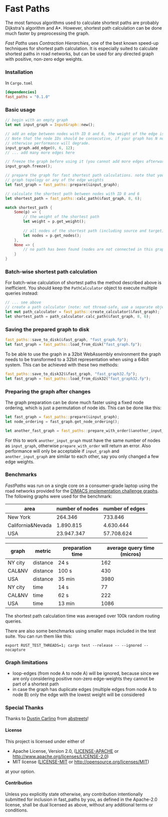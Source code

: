 # Fast Paths

The most famous algorithms used to calculate shortest paths are probably Dijkstra's algorithm and A*. However, shortest path calculation can be done much faster by preprocessing the graph.

*Fast Paths* uses *Contraction Hierarchies*, one of the best known speed-up techniques for shortest path calculation. It is especially suited to calculate shortest paths in road networks, but can be used for any directed graph with positive, non-zero edge weights.

### Installation

In `Cargo.toml`

```toml
[dependencies]
fast_paths = "0.1.0"

```
### Basic usage

```rust
// begin with an empty graph
let mut input_graph = InputGraph::new();

// add an edge between nodes with ID 0 and 6, the weight of the edge is 12.
// Note that the node IDs should be consecutive, if your graph has N nodes use 0...N-1 as node IDs,
// otherwise performance will degrade.
input_graph.add_edge(0, 6, 12);
// ... add many more edges here

// freeze the graph before using it (you cannot add more edges afterwards, unless you call thaw() first)
input_graph.freeze();

// prepare the graph for fast shortest path calculations. note that you have to do this again if you want to change the
// graph topology or any of the edge weights
let fast_graph = fast_paths::prepare(&input_graph);

// calculate the shortest path between nodes with ID 8 and 6 
let shortest_path = fast_paths::calc_path(&fast_graph, 8, 6);

match shortest_path {
    Some(p) => {
        // the weight of the shortest path
        let weight = p.get_weight();
        
        // all nodes of the shortest path (including source and target)
        let nodes = p.get_nodes();
    },
    None => {
        // no path has been found (nodes are not connected in this graph)
    }
}


```

### Batch-wise shortest path calculation

For batch-wise calculation of shortest paths the method described above is inefficient. You should keep the `PathCalculator` object to execute multiple queries instead:

```rust
// ... see above
// create a path calculator (note: not thread-safe, use a separate object per thread)
let mut path_calculator = fast_paths::create_calculator(&fast_graph);
let shortest_path = path_calculator.calc_path(&fast_graph, 8, 6);
```

### Saving the prepared graph to disk 

```rust
fast_paths::save_to_disk(&fast_graph, "fast_graph.fp");
let fast_graph = fast_paths::load_from_disk("fast_graph.fp");
```

To be able to use the graph in a 32bit WebAssembly environment the graph needs to be transformed to a 32bit representation when using a 64bit system. This can be achieved
with these two methods:
```rust
fast_paths::save_to_disk32(&fast_graph, "fast_graph32.fp");
let fast_graph = fast_paths::load_from_disk32("fast_graph32.fp");
```

### Preparing the graph after changes

The graph preparation can be done much faster using a fixed node ordering, which is just a permutation of node ids. This can be done like this:

```rust
let fast_graph = fast_paths::prepare(&input_graph);
let node_ordering = fast_graph.get_node_ordering();

let another_fast_graph = fast_paths::prepare_with_order(&another_input_graph, &node_ordering);
```

For this to work `another_input_graph` must have the same number of nodes as `input_graph`, otherwise `prepare_with_order` will return an error. Also performance will only be acceptable if `input_graph` and `another_input_graph` are similar to each other, say you only changed a few edge weights. 
 
### Benchmarks

*FastPaths* was run on a single core on a consumer-grade laptop using the road networks provided for the [DIMACS implementation challenge graphs](http://users.diag.uniroma1.it/challenge9/download.shtml). The following graphs were used for the benchmark:

|area|number of nodes|number of edges|
|-|-|-|
|New York|264.346|733.846|
|California&Nevada|1.890.815|4.630.444|
|USA|23.947.347|57.708.624|

|graph|metric|preparation time|average query time (micros)|
|-|-|-|-|
|NY city|distance|24 s|162|
|CAL&NV|distance|100 s|430|
|USA|distance|35 min|3980|
|NY city|time|14 s|77|
|CAL&NV|time|62 s|222|
|USA|time|13 min|1086|

The shortest path calculation time was averaged over 100k random routing queries.

There are also some benchmarks using smaller maps included in the test suite. You can run them like this:
```shell
export RUST_TEST_THREADS=1; cargo test --release -- --ignored --nocapture
```

### Graph limitations 

- loop-edges (from node A to node A) will be ignored, because since we are only considering positive non-zero edge-weights they cannot be part of a shortest path 
- in case the graph has duplicate edges (multiple edges from node A to node B) only the edge with the lowest weight will be considered

### Special Thanks

Thanks to [Dustin Carlino](http://github.com/dabreegster) from [abstreets](http://github.com/dabreegster/abstreet)!


#### License

This project is licensed under either of

 * Apache License, Version 2.0, ([LICENSE-APACHE](LICENSE-APACHE) or
   http://www.apache.org/licenses/LICENSE-2.0)
 * MIT license ([LICENSE-MIT](LICENSE-MIT) or
   http://opensource.org/licenses/MIT)

at your option.

#### Contribution

Unless you explicitly state otherwise, any contribution intentionally submitted
for inclusion in fast_paths by you, as defined in the Apache-2.0 license, shall be
dual licensed as above, without any additional terms or conditions.
